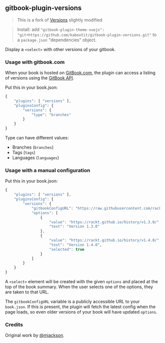 ## gitbook-plugin-versions

> This is a fork of [Versions](https://plugins.gitbook.com/plugin/versions) slightly modified

> Install: add `"gitbook-plugin-theme-vuejs": "git+https://github.com/kabootit/gitbook-plugin-versions.git"` to a `package.json` "dependencies" object.

Display a `<select>` with other versions of your gitbook.

### Usage with gitbook.com

When your book is hosted on [GitBook.com](https://www.gitbook.com), the plugin can access a listing of versions using the [GitBook API](http://developer.gitbook.com/books/versions/).

Put this in your book.json:

```js
{
    "plugins": [ "versions" ],
    "pluginsConfig": {
        "versions": {
            "type": "branches"
        }
    }
}
```

Type can have different values:

- Branches (`branches`)
- Tags (`tags`)
- Languages (`languages`)

### Usage with a manual configuration

Put this in your book.json:

```js
{
    "plugins": [ "versions" ],
    "pluginsConfig": {
        "versions": {
            "gitbookConfigURL": "https://raw.githubusercontent.com/rackt/history/gh-pages/book.json",
            "options": [
                {
                    "value": "https://rackt.github.io/history/v1.3.0/",
                    "text": "Version 1.3.0"
                },
                {
                    "value": "https://rackt.github.io/history/v1.4.0/",
                    "text": "Version 1.4.0",
                    "selected": true
                }
            ]
        }
    }
}
```

A `<select>` element will be created with the given `options` and placed at the top of the book summary. When the user selects one of the options, they are taken to that URL.

The `gitbookConfigURL` variable is a publicly accessible URL to your `book.json`. If this is present, the plugin will fetch the latest config when the page loads, so even older versions of your book will have updated `options`.

### Credits

Original work by [@mjackson](https://github.com/mjackson).
